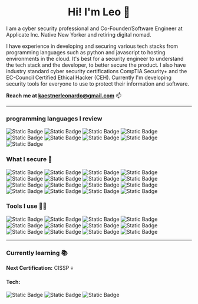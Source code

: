 <h1 align="center">Hi! I'm Leo 👋</h1>

I am a cyber security professional and Co-Founder/Software Engineer at Applicate Inc. Native New Yorker and retiring digital nomad.

I have experience in developing and securing various tech stacks from programming languages such as python and javascript to hosting environments in the cloud. It's best for a security engineer to understand the tech stack and the developer, to better secure the product. I also have industry standard cyber security certifications CompTIA Security+ and the EC-Council Certified Ethical Hacker (CEH). Currently I'm developing security tools for everyone to use to protect their information and software.

**Reach me at [kaestnerleonardo@gmail.com](mailto:kaestnerleonardo@gmail.com)** 📫         

---

### programming languages I review
![Static Badge](https://img.shields.io/badge/dart-05599c?style=for-the-badge&logo=dart)
![Static Badge](https://img.shields.io/badge/python-3776AB?style=for-the-badge&logo=python&logoColor=yellow)
![Static Badge](https://img.shields.io/badge/C-005697?style=for-the-badge&logo=c)
![Static Badge](https://img.shields.io/badge/C%2B%2B-6195cc?style=for-the-badge&logo=cplusplus)
![Static Badge](https://img.shields.io/badge/HTML-E34F26?style=for-the-badge&logo=html5&logoColor=white)
![Static Badge](https://img.shields.io/badge/css-1572B6?style=for-the-badge&logo=css3&logoColor=white)
![Static Badge](https://img.shields.io/badge/JavaScript-F7DF1E?style=for-the-badge&logo=javascript&logoColor=black)
![Static Badge](https://img.shields.io/badge/TypeScript-3178C6?style=for-the-badge&logo=typescript&logoColor=white)
![Static Badge](https://img.shields.io/badge/php-777BB4?style=for-the-badge&logo=php&logoColor=white)

### What I secure 🦾
![Static Badge](https://img.shields.io/badge/flutter-00c1f2?style=for-the-badge&logo=flutter)
![Static Badge](https://img.shields.io/badge/React-61DAFB?style=for-the-badge&logo=react&logoColor=black)
![Static Badge](https://img.shields.io/badge/django-003c2a?style=for-the-badge&logo=django)
![Static Badge](https://img.shields.io/badge/node.js-212121?style=for-the-badge&logo=nodedotjs)
![Static Badge](https://img.shields.io/badge/laravel-e83b2d?style=for-the-badge&logo=laravel&logoColor=white)
![Static Badge](https://img.shields.io/badge/postgresql-336791?style=for-the-badge&logo=postgresql&logoColor=white)
![Static Badge](https://img.shields.io/badge/sqlite-003B57?style=for-the-badge&logo=sqlite&logoColor=white)
![Static Badge](https://img.shields.io/badge/mongodb-061621?style=for-the-badge&logo=mongodb)
![Static Badge](https://img.shields.io/badge/docker-007da1?style=for-the-badge&logo=docker&logoColor=white)
![Static Badge](https://img.shields.io/badge/kubernetes-2f69de?style=for-the-badge&logo=kubernetes&logoColor=white)
![Static Badge](https://img.shields.io/badge/terraform-5f3bdd?style=for-the-badge&logo=terraform&logoColor=white)
![Static Badge](https://img.shields.io/badge/firebase-0596de?style=for-the-badge&logo=firebase)
![Static Badge](https://img.shields.io/badge/gcp-e34034?style=for-the-badge&logo=googlecloud&logoColor=white)
![Static Badge](https://img.shields.io/badge/aws-232F3E?style=for-the-badge&logo=amazonaws&logoColor=f79400)
![Static Badge](https://img.shields.io/badge/wordpress-21759b?style=for-the-badge&logo=wordpress&logoColor=white)
![Static Badge](https://img.shields.io/badge/Netlify-00C7B7?style=for-the-badge&logo=netlify&logoColor=white)

### Tools I use 👨‍💻
![Static Badge](https://img.shields.io/badge/Git-F05032?style=for-the-badge&logo=git&logoColor=white)
![Static Badge](https://img.shields.io/badge/GitHub-100000?style=for-the-badge&logo=github&logoColor=white)
![Static Badge](https://img.shields.io/badge/vs%20code-007ACC?style=for-the-badge&logo=visual%20studio%20code&logoColor=white)
![Static Badge](https://img.shields.io/badge/terminal-black?style=for-the-badge&logo=windows%20terminal&logoColor=white)
![Static Badge](https://img.shields.io/badge/wireshark-275f9d?style=for-the-badge&logo=wireshark)
![Static Badge](https://img.shields.io/badge/sonarqube-4797cc?style=for-the-badge&logo=sonarqube&logoColor=white)
![Static Badge](https://img.shields.io/badge/Dependency%20Check-212121?style=for-the-badge&logo=dependencycheck)
![Static Badge](https://img.shields.io/badge/dependabot-0863cf?style=for-the-badge&logo=dependabot)
![Static Badge](https://img.shields.io/badge/ZAP-0457a2?style=for-the-badge&logo=OWASP)
![Static Badge](https://img.shields.io/badge/Adobe%20XD-2d001e?style=for-the-badge&logo=adobexd)
![Static Badge](https://img.shields.io/badge/jira-0052CC?style=for-the-badge&logo=jira&logoColor=white)
![Static Badge](https://img.shields.io/badge/confluence-172B4D?style=for-the-badge&logo=confluence&logoColor=white)

---

### Currently learning 📚
**Next Certification:** CISSP 💀

#### Tech:

![Static Badge](https://img.shields.io/badge/numpy-4aa6c9?style=for-the-badge&logo=numpy)
![Static Badge](https://img.shields.io/badge/scikit%20learn-3394c7?style=for-the-badge&logo=scikitlearn)
![Static Badge](https://img.shields.io/badge/tensorflow-fe6f00?style=for-the-badge&logo=tensorflow&logoColor=white)
